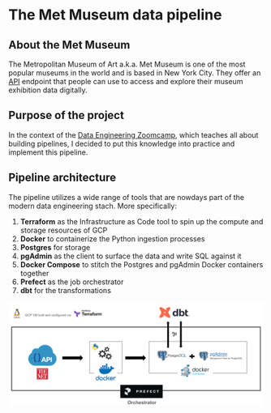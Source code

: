 # The Met Museum data pipeline

## About the Met Museum
The Metropolitan Museum of Art a.k.a. Met Museum is one of the most popular museums in the world and is based in New York City. They offer an [API](https://metmuseum.github.io/) endpoint that people can use to access and explore their museum exhibition data digitally.

## Purpose of the project
In the context of the [Data Engineering Zoomcamp](https://datatalks.club/), which teaches all about building pipelines, I decided to put this knowledge into practice and implement this pipeline. 

## Pipeline architecture
The pipeline utilizes a wide range of tools that are nowdays part of the modern data engineering stach. More specifically:
1. **Terraform** as the Infrastructure as Code tool to spin up the compute and storage resources of GCP
2. **Docker** to containerize the Python ingestion processes
3. **Postgres** for storage
4. **pgAdmin** as the client to surface the data and write SQL against it
5. **Docker Compose** to stitch the Postgres and pgAdmin Docker containers together
6. **Prefect** as the job orchestrator
7. **dbt** for the transformations

<img src="https://github.com/nikagos/met-museum-project/blob/master/images/pipeline_architecture.png" width="1000">
